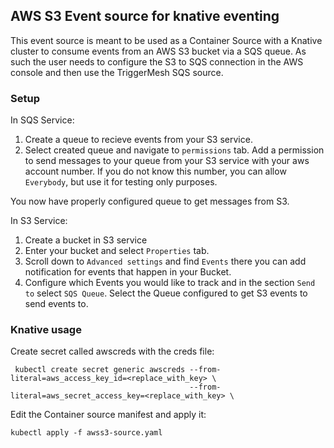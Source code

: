 ## AWS S3 Event source for knative eventing

This event source is meant to be used as a Container Source with a Knative cluster to consume events from an AWS S3 bucket via a SQS queue. As such the user needs to configure the S3 to SQS connection in the AWS console and then use the TriggerMesh SQS source.

### Setup

In SQS Service: 
1. Create a queue to recieve events from your S3 service.
2. Select created queue and navigate to `permissions` tab. Add a permission to send messages to your queue from your S3 service with your aws account number. If you do not know this number, you can allow `Everybody`, but use it for testing only purposes. 

You now have properly configured queue to get messages from S3. 

In S3 Service: 
1. Create a bucket in S3 service
2. Enter your bucket and select `Properties` tab. 
3. Scroll down to `Advanced settings` and find `Events` there you can add notification for events that happen in your Bucket. 
4. Configure which Events you would like to track and in the section `Send to` select `SQS Queue`. Select the Queue configured to get S3 events to send events to. 


### Knative usage

Create secret called awscreds with the creds file:

```
 kubectl create secret generic awscreds --from-literal=aws_access_key_id=<replace_with_key> \
                                        --from-literal=aws_secret_access_key=<replace_with_key> \
```

Edit the Container source manifest and apply it:

```
kubectl apply -f awss3-source.yaml
```
